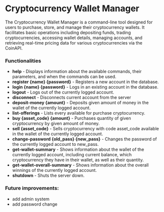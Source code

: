 ﻿# Cryptocurrency Wallet Manager

The Cryptocurrency Wallet Manager is a command-line tool designed for users to purchase, store, and manage their cryptocurrency wallets. It facilitates basic operations including depositing funds, trading cryptocurrencies, accessing wallet details, managing accounts, and retrieving real-time pricing data for various cryptocurrencies via the CoinAPI.

### Functionalities

- __help__ - Displays information about the available commands, their parameters, and when the commands can be used.
- __register  {name}  {password}__ - Registers a new account in the database.
- __login  {name}  {password}__ - Logs in an existing account in the database.
- __logout__ - Logs out of the currently logged account.
- __disconnect__ - Disconnects current account from the server
- __deposit-money  {amount}__ - Deposits given amount of money in the wallet of the currently logged account.
- __list-offerings__ - Lists every available for purchase cryptocurrency.
- __buy  {asset_code}  {amount}__ - Purchases quantity of given cryptocurrency by given amount of money.
- __sell  {asset_code}__ - Sells cryptocurrency with code asset_code available in the wallet of the currently logged account.
- __change-password  {old_pass}  {new_pass}__ - Changes the password of the currently logged account to new_pass.
- __get-wallet-summary__ - Shows information about the wallet of the currently logged account, including current balance, which cryptocurrency they have in their wallet, as well as their quantity.
- __get-wallet-overall-summary__ - Shows information about the overall winnings of the currently logged account.
- __shutdown__ - Shuts the server down.

### Future improvements:

- add admin system
- add password change
